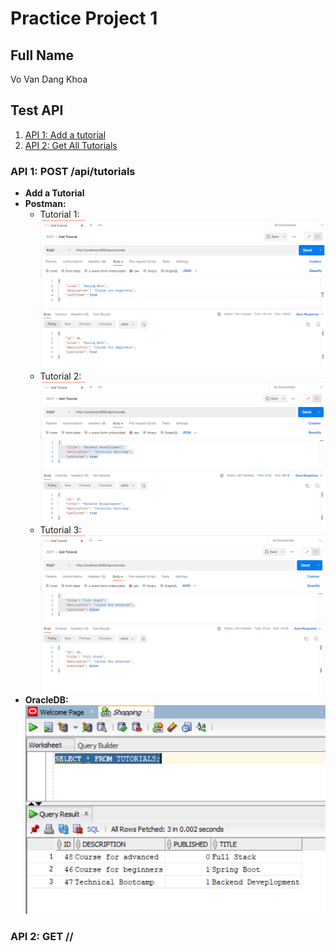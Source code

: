 # Practice Project 1

## Full Name
Vo Van Dang Khoa

## Test API
1. [API 1: Add a tutorial](#api-1)
2. [API 2: Get All Tutorials](#api-2)

### API 1: POST /api/tutorials
* **Add a Tutorial**
* **Postman:**
    * Tutorial 1:  
![API 1A](https://github.com/khoavo13/project-1-practice/blob/main/result-image/API-1%20-%20Add%20Tutorial/1.PNG)
    * Tutorial 2:  
![API 1B](https://github.com/khoavo13/project-1-practice/blob/main/result-image/API-1%20-%20Add%20Tutorial/2.PNG)
    * Tutorial 3:  
![API 1C](https://github.com/khoavo13/project-1-practice/blob/main/result-image/API-1%20-%20Add%20Tutorial/3.PNG)
* **OracleDB:**  
![API 1D](https://github.com/khoavo13/project-1-practice/blob/main/result-image/API-1%20-%20Add%20Tutorial/4.PNG)

### API 2: GET //